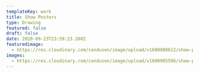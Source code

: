 ```yaml
---
templateKey: work
title: Show Posters
type: Drawing
featured: false
draft: false
date: 2020-09-23T23:59:23.260Z
featuredimage:
  - https://res.cloudinary.com/candusen/image/upload/v1600908612/show-poster-2014_vzarcu.jpg
images:
  - https://res.cloudinary.com/candusen/image/upload/v1600905596/show-poster-2016_omnn8w.jpg
---
```


